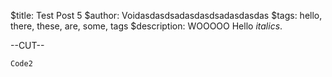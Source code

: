 $title: Test Post 5
$author: Voidasdasdsadasdasdsadasdasdas
$tags: hello, there, these, are, some, tags
$description: WOOOOO
Hello _italics_.

--CUT--

~~~
Code2
~~~

